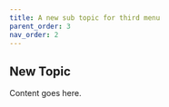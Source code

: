 ```yaml
---
title: A new sub topic for third menu
parent_order: 3
nav_order: 2
---
```


## New Topic

Content goes here.
